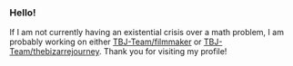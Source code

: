 ### Hello!
If I am not currently having an existential crisis over a math problem, I am probably working on either [TBJ-Team/filmmaker](https://github.com/TBJ-Team/filmmaker) or [TBJ-Team/thebizarrejourney](https://github.com/TBJ-Team/thebizarrejourney). Thank you for visiting my profile!
